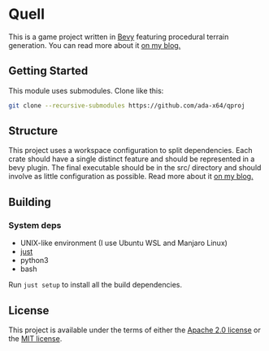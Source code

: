 # Quell

This is a game project written in [Bevy](https://bevyengine.org) featuring procedural terrain generation. You can read more about it [on my blog.](https://cubething.dev/qproj/general-introduction)

## Getting Started

This module uses submodules. Clone like this:

```bash
git clone --recursive-submodules https://github.com/ada-x64/qproj
```

## Structure

This project uses a workspace configuration to split dependencies. Each crate should have a single distinct feature and should be represented in a bevy plugin. The final executable should be in the src/ directory and should involve as little configuration as possible.
Read more about it [on my blog.](https://www.cubething.dev/qproj/architecture-1---plugin-hierarchies)

## Building

### System deps

- UNIX-like environment (I use Ubuntu WSL and Manjaro Linux)
- [just](https://github.com/casey/just)
- python3
- bash

Run `just setup` to install all the build dependencies.

## License
This project is available under the terms of either the [Apache 2.0 license](./LICENSE-APACHE.txt) or the [MIT license](./LICENSE-MIT.txt).
